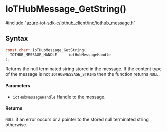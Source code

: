 # IoTHubMessage_GetString()

\#include ["azure-iot-sdk-c/iothub_client/inc/iothub_message.h"](../iot-c-ref-iothub-message-h.md)  

## Syntax

```C
const char* IoTHubMessage_GetString(
  IOTHUB_MESSAGE_HANDLE  	iotHubMessageHandle
);

```

Returns the null terminated string stored in the message. If the content type of the message is not `IOTHUBMESSAGE_STRING` then the function returns `NULL`.

#### Parameters
* `iotHubMessageHandle` Handle to the message.

#### Returns
`NULL` if an error occurs or a pointer to the stored null terminated string otherwise.

